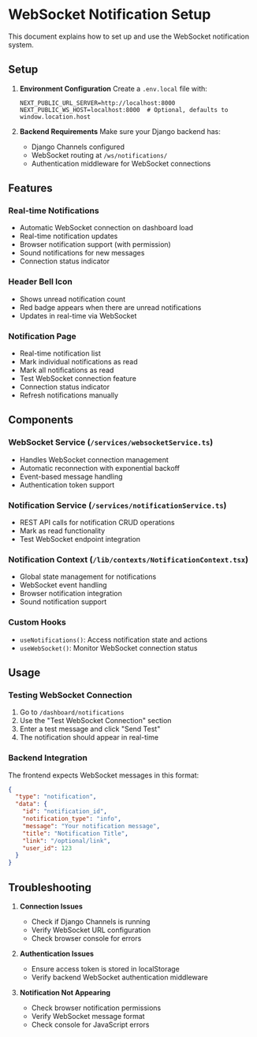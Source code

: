 # WebSocket Notification Setup

This document explains how to set up and use the WebSocket notification system.

## Setup

1. **Environment Configuration**
   Create a `.env.local` file with:
   ```
   NEXT_PUBLIC_URL_SERVER=http://localhost:8000
   NEXT_PUBLIC_WS_HOST=localhost:8000  # Optional, defaults to window.location.host
   ```

2. **Backend Requirements**
   Make sure your Django backend has:
   - Django Channels configured
   - WebSocket routing at `/ws/notifications/`
   - Authentication middleware for WebSocket connections

## Features

### Real-time Notifications
- Automatic WebSocket connection on dashboard load
- Real-time notification updates
- Browser notification support (with permission)
- Sound notifications for new messages
- Connection status indicator

### Header Bell Icon
- Shows unread notification count
- Red badge appears when there are unread notifications
- Updates in real-time via WebSocket

### Notification Page
- Real-time notification list
- Mark individual notifications as read
- Mark all notifications as read
- Test WebSocket connection feature
- Connection status indicator
- Refresh notifications manually

## Components

### WebSocket Service (`/services/websocketService.ts`)
- Handles WebSocket connection management
- Automatic reconnection with exponential backoff
- Event-based message handling
- Authentication token support

### Notification Service (`/services/notificationService.ts`)
- REST API calls for notification CRUD operations
- Mark as read functionality
- Test WebSocket endpoint integration

### Notification Context (`/lib/contexts/NotificationContext.tsx`)
- Global state management for notifications
- WebSocket event handling
- Browser notification integration
- Sound notification support

### Custom Hooks
- `useNotifications()`: Access notification state and actions
- `useWebSocket()`: Monitor WebSocket connection status

## Usage

### Testing WebSocket Connection
1. Go to `/dashboard/notifications`
2. Use the "Test WebSocket Connection" section
3. Enter a test message and click "Send Test"
4. The notification should appear in real-time

### Backend Integration
The frontend expects WebSocket messages in this format:
```json
{
  "type": "notification",
  "data": {
    "id": "notification_id",
    "notification_type": "info",
    "message": "Your notification message",
    "title": "Notification Title",
    "link": "/optional/link",
    "user_id": 123
  }
}
```

## Troubleshooting

1. **Connection Issues**
   - Check if Django Channels is running
   - Verify WebSocket URL configuration
   - Check browser console for errors

2. **Authentication Issues**
   - Ensure access token is stored in localStorage
   - Verify backend WebSocket authentication middleware

3. **Notification Not Appearing**
   - Check browser notification permissions
   - Verify WebSocket message format
   - Check console for JavaScript errors